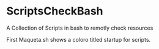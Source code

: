 # ScriptsCheckBash
A Collection of Scripts in bash to remotly check resources

First Maqueta.sh shows a coloro titled startup for scripts.
